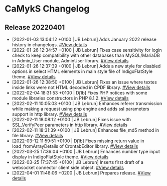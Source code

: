 # CaMykS Changelog
## Release 20220401

* [2022-01-03 13:04:12 +0100 | JB Lebrun] Adds January 2022 release history in changelogs. [#View details](https://github.com/Dj1b/CaMykS/commit/39e89f2e0877214c539361a58e6dd982b393a204)
* [2022-01-26 12:34:57 +0100 | JB Lebrun] Fixes case sensitivity for login check to keep compatibility with other databases than MySQL/MariaDB in Admin_User module, AdminUser library. [#View details](https://github.com/Dj1b/CaMykS/commit/5e43ab43026698a414c02509add04a3fd6b4e8f1)
* [2022-01-26 12:37:39 +0100 | JB Lebrun] Adds a new style for disabled options in select HTML elements in main style file of IndigoFlatStyle theme. [#View details](https://github.com/Dj1b/CaMykS/commit/9007b6c9bf0b132221ec80fd8a6aac3f1cce4384)
* [2022-01-26 12:38:50 +0100 | JB Lebrun] Fixes an issue where textes inside links were not HTML decoded in CPDF library. [#View details](https://github.com/Dj1b/CaMykS/commit/be71f14de84364cc8c5951e34ec17e75dc7ae336)
* [2022-02-04 18:31:53 +0100 | Dj1b] Fixes PHP notices with some module libraries constructors in PHP 8.1.2. [#View details](https://github.com/Dj1b/CaMykS/commit/eb920a3addcbcfcc45bde62b912b899113287e15)
* [2022-02-11 10:05:03 +0100 | JB Lebrun] Enhances referer transmission while making a request using php engine and adds ssl parameters support in http library. [#View details](https://github.com/Dj1b/CaMykS/commit/918364ce5f685b491f35b1701afd1126def038b8)
* [2022-02-11 18:08:12 +0100 | JB Lebrun] Fixes issue with SSL_VerifyPeer parameters in http library. [#View details](https://github.com/Dj1b/CaMykS/commit/b85fa49cb7fad1fce294e881bf0813e99515766e)
* [2022-02-11 18:31:39 +0100 | JB Lebrun] Enhances file_md5 method in file library. [#View details](https://github.com/Dj1b/CaMykS/commit/a8872998d7c58774d96b7ce8c8ff0b54e7372e13)
* [2022-03-12 11:59:51 +0100 | Dj1b] Fixes missing return value in load_fromArrayDetails of CrontabEditor library. [#View details](https://github.com/Dj1b/CaMykS/commit/93c98302ab4081998efca1cdaf1b5e3c13dcdcfc)
* [2022-03-25 17:36:04 +0100 | JB Lebrun] Enhances number type input display in IndigoFlatStyle theme. [#View details](https://github.com/Dj1b/CaMykS/commit/5079299bc9784e0ae0cc5a4e473d77aedb543c22)
* [2022-03-25 17:37:45 +0100 | JB Lebrun] Inserts first draft of a websocket connector client side object. [#View details](https://github.com/Dj1b/CaMykS/commit/55c5cd499b9636bb4346b6453cf15dc4c1de73cd)
* [2022-04-01 11:48:06 +0200 | JB Lebrun] Prepares release. [#View details](https://github.com/Dj1b/CaMykS/commit/2551e9cc4b00bd5c081ad5d3de48f98721d75ea0)
